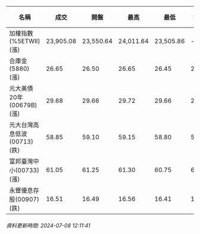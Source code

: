 | 名稱 | 成交 | 開盤 | 最高 | 最低 | 均價 | 成交金額(億) | 昨收 | 漲跌幅 | 漲跌 | 總量 | 昨量 | 振幅 |
| -------- | -------- | -------- | -------- |-------- | -------- | -------- |-------- |-------- |-------- | -------- | -------- |-------- |
|加權指數(%5ETWII) (漲)|23,905.08|23,550.64|24,011.64|23,505.86|-|4,178.19|23,556.59|1.48%|348.49|9,164,874|0|2.15%|
|合庫金(5880) (漲)|26.65|26.50|26.65|26.45|26.58|2.07|26.55|0.38%|0.10|7,796|6,484|0.75%|
|元大美債20年(00679B) (漲)|29.68|29.66|29.72|29.66|29.69|10.86|29.54|0.47%|0.14|36,583|50,329|0.20%|
|元大台灣高息低波(00713) (跌)|58.85|59.10|59.15|58.80|58.91|8.88|59.20|0.59%|0.35|15,067|9,109|0.59%|
|富邦臺灣中小(00733) (漲)|61.05|61.25|61.30|60.75|60.96|1.62|61.00|0.08%|0.05|2,654|2,402|0.90%|
|永豐優息存股(00907) (跌)|16.51|16.49|16.56|16.41|16.48|0.554|16.61|0.60%|0.10|3,363|1,769|0.90%|
###### 資料更新時間: 2024-07-08 12:11:41